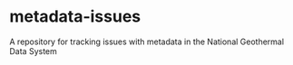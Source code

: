 metadata-issues
===============

A repository for tracking issues with metadata in the National Geothermal Data System
